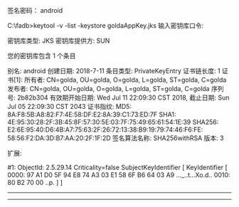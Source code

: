 签名密码： android


C:\fadb>keytool -v -list -keystore goldaAppKey.jks
输入密钥库口令:

密钥库类型: JKS
密钥库提供方: SUN

您的密钥库包含 1 个条目

别名: android
创建日期: 2018-7-11
条目类型: PrivateKeyEntry
证书链长度: 1
证书[1]:
所有者: CN=golda, OU=golda, O=golda, L=golda, ST=golda, C=golda
发布者: CN=golda, OU=golda, O=golda, L=golda, ST=golda, C=golda
序列号: 2b82b304
有效期开始日期: Wed Jul 11 22:09:30 CST 2018, 截止日期: Sun Jul 05 22:09:30 CST
2043
证书指纹:
         MD5: 8A:F8:5B:A8:82:F7:4E:58:DF:E2:8A:39:C1:73:ED:7F
         SHA1: 4E:95:30:28:2F:3B:45:8F:57:30:5E:03:7F:75:49:65:61:54:1E:39
         SHA256: E2:6E:95:40:D6:4B:A7:75:63:2F:26:72:13:38:B9:19:79:74:46:F6:FE:
58:56:F2:DA:3D:B7:AA:20:2F:1F:2D
         签名算法名称: SHA256withRSA
         版本: 3

扩展:

#1: ObjectId: 2.5.29.14 Criticality=false
SubjectKeyIdentifier [
KeyIdentifier [
0000: 97 A1 D0 5F 94 E8 74 A3   03 E1 58 6F B6 64 03 A9  ..._..t...Xo.d..
0010: 80 B2 70 00                                        ..p.
]
]



*******************************************
*******************************************